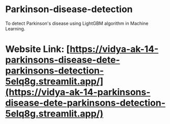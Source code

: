 # Parkinson-disease-detection
To detect Parkinson's disease using LightGBM algorithm in Machine Learning.
# Website Link: [https://vidya-ak-14-parkinsons-disease-dete-parkinsons-detection-5elq8g.streamlit.app/](https://vidya-ak-14-parkinsons-disease-dete-parkinsons-detection-5elq8g.streamlit.app/)
